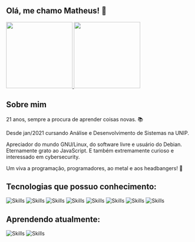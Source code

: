  


 ## Olá, me chamo Matheus! 👋  

  <a href="https://github.com/matheusxreis">
  <img height="180em" src="https://github-readme-stats.vercel.app/api?username=matheusxreis&show_icons=true&theme=dark&include_all_commits=true&count_private=true"/>
  <img height="180em" src="https://github-readme-stats.vercel.app/api/top-langs/?username=matheusxreis&layout=compact&langs_count=7&theme=dark"/>
</a>
 
 ## Sobre mim

<p>21 anos, sempre a procura de aprender coisas novas. 📚</p>

 <p>
 Desde jan/2021 cursando Análise e Desenvolvimento de Sistemas na UNIP.
 </p>
 <p>
  Apreciador do mundo GNU/Linux, do software livre e usuário do Debian.
  Eternamente grato ao JavaScript.
  E também extremamente curioso e interessado em cybersecurity.
 </p>
 
 Um viva a programação, programadores, ao metal e aos headbangers! :love_you_gesture:
 
 
 ## Tecnologias que possuo conhecimento:
 ![Skills](https://img.shields.io/badge/GNU/Linux-212930?style=for-the-badge&logo=debian&logoColor=CE0056)
 ![Skills](https://img.shields.io/badge/HTML5-E34F26?style=for-the-badge&logo=html5&logoColor=white)
 ![Skills](https://img.shields.io/badge/CSS3-1572B6?style=for-the-badge&logo=css3&logoColor=white)
 ![Skills](https://img.shields.io/badge/JavaScript-F7DF1E?style=for-the-badge&logo=javascript&logoColor=black)
 ![Skills](https://img.shields.io/badge/TypeScript-007ACC?style=for-the-badge&logo=typescript&logoColor=white)
 ![Skills](https://img.shields.io/badge/Node.js-43853D?style=for-the-badge&logo=node.js&logoColor=white)
 ![Skills](https://img.shields.io/badge/React-20232A?style=for-the-badge&logo=react&logoColor=61DAFB)
 ![Skills](https://img.shields.io/badge/PostgreSQL-316192?style=for-the-badge&logo=postgresql&logoColor=white)

 
 ## Aprendendo atualmente:
 ![Skills](https://img.shields.io/badge/NextJS-ce0022?style=for-the-badge&logo=next.js&logoColor=white)
 ![Skills](https://img.shields.io/badge/Docker-2496ED?style=for-the-badge&logo=docker&logoColor=white)
  




 

                                                                                 

<!--
**matheusxreis/matheusxreis** is a ✨ _special_ ✨ repository because its `README.md` (this file) appears on your GitHub profile.

Here are some ideas to get you started:

- 🔭 I’m currently working on ...
- 🌱 I’m currently learning ...
- 👯 I’m looking to collaborate on ...
- 🤔 I’m looking for help with ...
- 💬 Ask me about ...
- 📫 How to reach me: ...
- 😄 Pronouns: ...
- ⚡ Fun fact: ...
-->


